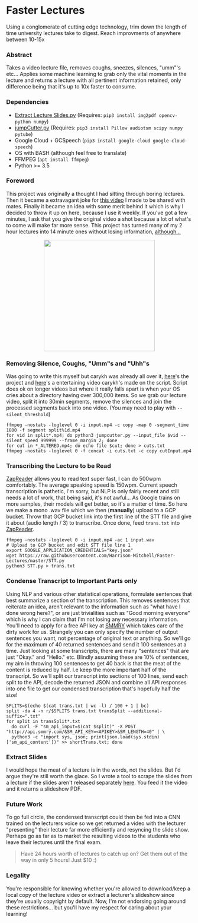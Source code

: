 # Faster Lectures
Using a conglomerate of cutting edge technology, trim down the length of time university lectures take to digest. Reach improvments of anywhere between 10-15x

### Abstract
Takes a video lecture file, removes coughs, sneezes, silences, "umm"'s etc... Applies some machine learning to grab only the vital moments in the lecture and returns a lecture with all pertinent information retained, only difference being that it's up to 10x faster to consume.

### Dependencies
* [Extract Lecture Slides.py](https://github.com/Harrison-Mitchell/Extract-Lecture-Slides) (Requires: `pip3 install img2pdf opencv-python numpy`)
* [jumpCutter.py](https://github.com/carykh/jumpcutter) (Requires: `pip3 install Pillow audiotsm scipy numpy pytube`)
* Google Cloud + GCSpeech (`pip3 install google-cloud google-cloud-speech`)
* OS with BASH (although feel free to translate)
* FFMPEG (`apt install ffmpeg`)
* Python >= 3.5

### Foreword
This project was originally a thought I had sitting through boring lectures. Then it became a extravagant joke for [this video](https://www.youtube.com/watch?v=nbqitGDctgU) I made to be shared with mates. Finally it became an idea with some merit behind it which is why I decided to throw it up on here, because I use it weekly. If you've got a few minutes, I ask that you give the original video a shot because a lot of what's to come will make far more sense. This project has turned many of my 2 hour lectures into 14 minute ones without losing information, [although...](https://xkcd.com/1319/)

<div align="center">
  <a align="center" href="https://www.youtube.com/watch?v=nbqitGDctgU"><img align="center" src="https://img.youtube.com/vi/nbqitGDctgU/0.jpg" width="300px"></a>
</div>

### Removing Silence, Coughs, "Umm"s and "Uhh"s
Was going to write this myself but carykh was already all over it, [here](https://github.com/carykh/jumpcutter)'s the project and [here](https://www.youtube.com/watch?v=DQ8orIurGxw)'s a entertaining video carykh's made on the script. Script does ok on longer videos but where it really falls apart is when your OS cries about a directory having over 300,000 items. So we grab our lecture video, split it into 30min segments, remove the silences and join the processed segments back into one video. (You may need to play with `--silent_threshold`)
```
ffmpeg -nostats -loglevel 0 -i input.mp4 -c copy -map 0 -segment_time 1800 -f segment split%1d.mp4
for vid in split*.mp4; do python3 jumpcutter.py --input_file $vid --silent_speed 999999 --frame_margin 2; done
for cut in *_ALTERED.mp4; do echo file $cut; done > cuts.txt
ffmpeg -nostats -loglevel 0 -f concat -i cuts.txt -c copy cutInput.mp4
```

### Transcribing the Lecture to be Read
[ZapReader](https://www.zapreader.com/) allows you to read text super fast, I can do 500wpm comfortably. The average speaking speed is 150wpm. Current speech transcription is pathetic, I'm sorry, but NLP is only fairly recent and still needs a lot of work, that being said, it's not awful... As Google trains on more samples, their models will get better, so it's a matter of time. So here we make a mono .wav file which we then (**manually**) upload to a GCP bucket. Throw that GCP bucket link into the first line of the STT file and give it about (audio length / 3) to transcribe. Once done, feed `trans.txt` into [ZapReader](https://www.zapreader.com/).
```
ffmpeg -nostats -loglevel 0 -i input.mp4 -ac 1 input.wav
# Upload to GCP bucket and edit STT file line 1
export GOOGLE_APPLICATION_CREDENTIALS="key.json"
wget https://raw.githubusercontent.com/Harrison-Mitchell/Faster-Lectures/master/STT.py
python3 STT.py > trans.txt
```

### Condense Transcript to Important Parts only
Using NLP and various other statistical operations, formulate sentences that best summarize a section of the transcription. This removes sentences that reiterate an idea, aren't relevant to the information such as "what have I done wrong here?", or are just trivialities such as "Good morning everyone" which is why I can claim that I'm not losing any necessary information. You'll need to apply for a free API key at [SMMRY](https://smmry.com/) which takes care of the dirty work for us. Strangely you can only specify the number of output sentences you want, not percentage of original text or anything. So we'll go for the maximum of 40 returned sentences and send it 100 sentences at a time. Just looking at some transcripts, there are many "sentences" that are just "Okay." and "Hello." etc. Blindly assuming these are 10% of sentences, my aim in throwing 100 sentences to get 40 back is that the meat of the content is reduced by half. I.e keep the more important half of the transcript. So we'll split our transcript into sections of 100 lines, send each split to the API, decode the returned JSON and combine all API responses into one file to get our condensed transcription that's hopefully half the size!
```
SPLITS=$(echo $(cat trans.txt | wc -l) / 100 + 1 | bc)
split -da 4 -n r/$SPLITS trans.txt transSplit --additional-suffix=".txt"
for split in transSplit*.txt
  do curl -F "sm_api_input=$(cat $split)" -X POST "http://api.smmry.com/&SM_API_KEY=<APIKEY>&SM_LENGTH=40" | \
  python3 -c "import sys, json; print(json.load(sys.stdin)['sm_api_content'])" >> shortTrans.txt; done
```

### Extract Slides
I would hope the meat of a lecture is in the words, not the slides. But I'd argue they're still worth the glace. So I wrote a tool to scrape the slides from a lecture if the slides aren't released separately [here](https://github.com/Harrison-Mitchell/Extract-Lecture-Slides). You feed it the video and it returns a slideshow PDF.

### Future Work
To go full circle, the condensed transcript could then be fed into a CNN trained on the lecturers voice so we get returned a video with the lecturer "presenting" their lecture far more efficiently and resyncing the slide show. Perhaps go as far as to market the resulting videos to the students who leave their lectures until the final exam.
> Have 24 hours worth of lectures to catch up on? Get them out of the way in only 5 hours! Just $10 :)

### Legality
You're responsible for knowing whether you're allowed to download/keep a local copy of the lecture video or extract a lecturer's slideshow since they're usually copyright by default. Now, I'm not endorsing going around these restrictions... but you'll have my respect for caring about your learning!
